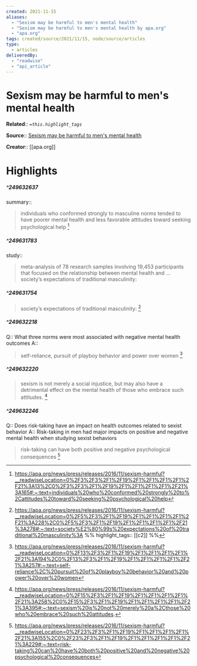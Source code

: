 ```yaml
---
created: 2021-11-15
aliases:
  - "Sexism may be harmful to men's mental health"
  - "Sexism may be harmful to men's mental health by apa.org"
  - "apa.org"
tags: created/source/2021/11/15, node/source/articles
type: 
  - articles
deliveredBy: 
  - "readwise"
  - "api_article"
---
```

# Sexism may be harmful to men's mental health

**Related**:: 
*`=this.highlight_tags`*

**Source**:: [Sexism may be harmful to men's mental health](https://apa.org/news/press/releases/2016/11/sexism-harmful)

**Creator**:: [[apa.org]]

# Highlights
##### ^249632637
summary::  
> individuals who conformed strongly to masculine norms tended to have poorer mental health and less favorable attitudes toward seeking psychological help 
  [^249632637]

[^249632637]: https://apa.org/news/press/releases/2016/11/sexism-harmful?__readwiseLocation=0%2F3%2F3%2F1%2F19%2F1%2F1%2F1%2F1%2F21%3A13%2C0%2F3%2F3%2F1%2F19%2F1%2F1%2F1%2F1%2F21%3A165#:~:text=individuals%20who%20conformed%20strongly%20to%2Cattitudes%20toward%20seeking%20psychological%20help

##### ^249631783
study::  
> meta-analysis of 78 research samples involving 19,453 participants that focused on the relationship between mental health and ... society’s expectations of traditional masculinity: 

##### ^249631754
  
> society’s expectations of traditional masculinity: 
  [^249631754]

[^249631754]: https://apa.org/news/press/releases/2016/11/sexism-harmful?__readwiseLocation=0%2F5%2F3%2F1%2F19%2F1%2F1%2F1%2F1%2F21%3A228%2C0%2F5%2F3%2F1%2F19%2F1%2F1%2F1%2F1%2F21%3A278#:~:text=society%E2%80%99s%20expectations%20of%20traditional%20masculinity%3A
%%
highlight_tags:: [[c2]]
%%
##### ^249632218
Q:: What three norms were most associated with negative mental health outcomes 
A::  
> self-reliance, pursuit of playboy behavior and power over women 
  [^249632218]

[^249632218]: https://apa.org/news/press/releases/2016/11/sexism-harmful?__readwiseLocation=0%2F13%2F3%2F1%2F19%2F1%2F1%2F1%2F1%2F21%3A194%2C0%2F13%2F3%2F1%2F19%2F1%2F1%2F1%2F1%2F21%3A257#:~:text=self-reliance%2C%20pursuit%20of%20playboy%20behavior%20and%20power%20over%20women

##### ^249632220
  
> sexism is not merely a social injustice, but may also have a detrimental effect on the mental health of those who embrace such attitudes. 
  [^249632220]

[^249632220]: https://apa.org/news/press/releases/2016/11/sexism-harmful?__readwiseLocation=0%2F15%2F3%2F1%2F19%2F1%2F1%2F1%2F1%2F21%3A258%2C0%2F15%2F3%2F1%2F19%2F1%2F1%2F1%2F1%2F21%3A395#:~:text=sexism%20is%20not%20merely%20a%2Cthose%20who%20embrace%20such%20attitudes.

##### ^249632246
Q:: Does risk-taking have an impact on health outcomes related to sexist behavior
A::
Risk-taking in men had major impacts on positive and negative mental health when studying sexist behaviors  
> risk-taking can have both positive and negative psychological consequences 
  [^249632246]

[^249632246]: https://apa.org/news/press/releases/2016/11/sexism-harmful?__readwiseLocation=0%2F23%2F3%2F1%2F19%2F1%2F1%2F1%2F1%2F21%3A155%2C0%2F23%2F3%2F1%2F19%2F1%2F1%2F1%2F1%2F21%3A229#:~:text=risk-taking%20can%20have%20both%20positive%20and%20negative%20psychological%20consequences

